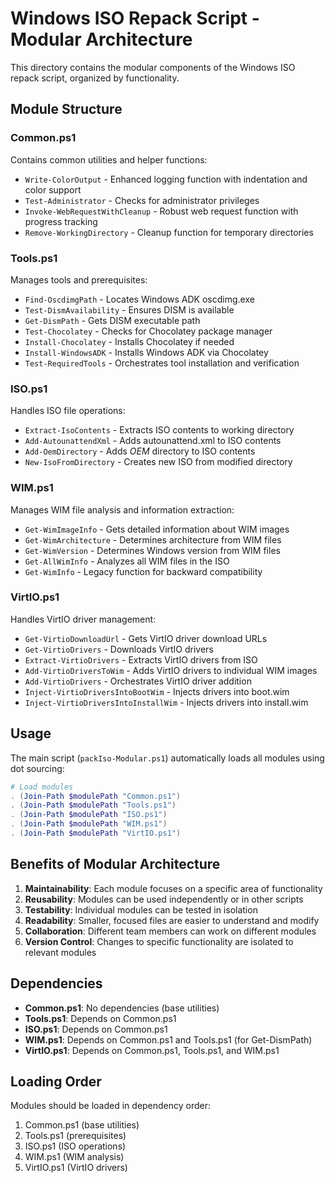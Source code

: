 # Windows ISO Repack Script - Modular Architecture

This directory contains the modular components of the Windows ISO repack script, organized by functionality.

## Module Structure

### Common.ps1
Contains common utilities and helper functions:
- `Write-ColorOutput` - Enhanced logging function with indentation and color support
- `Test-Administrator` - Checks for administrator privileges
- `Invoke-WebRequestWithCleanup` - Robust web request function with progress tracking
- `Remove-WorkingDirectory` - Cleanup function for temporary directories

### Tools.ps1
Manages tools and prerequisites:
- `Find-OscdimgPath` - Locates Windows ADK oscdimg.exe
- `Test-DismAvailability` - Ensures DISM is available
- `Get-DismPath` - Gets DISM executable path
- `Test-Chocolatey` - Checks for Chocolatey package manager
- `Install-Chocolatey` - Installs Chocolatey if needed
- `Install-WindowsADK` - Installs Windows ADK via Chocolatey
- `Test-RequiredTools` - Orchestrates tool installation and verification

### ISO.ps1
Handles ISO file operations:
- `Extract-IsoContents` - Extracts ISO contents to working directory
- `Add-AutounattendXml` - Adds autounattend.xml to ISO contents
- `Add-OemDirectory` - Adds $OEM$ directory to ISO contents
- `New-IsoFromDirectory` - Creates new ISO from modified directory

### WIM.ps1
Manages WIM file analysis and information extraction:
- `Get-WimImageInfo` - Gets detailed information about WIM images
- `Get-WimArchitecture` - Determines architecture from WIM files
- `Get-WimVersion` - Determines Windows version from WIM files
- `Get-AllWimInfo` - Analyzes all WIM files in the ISO
- `Get-WimInfo` - Legacy function for backward compatibility

### VirtIO.ps1
Handles VirtIO driver management:
- `Get-VirtioDownloadUrl` - Gets VirtIO driver download URLs
- `Get-VirtioDrivers` - Downloads VirtIO drivers
- `Extract-VirtioDrivers` - Extracts VirtIO drivers from ISO
- `Add-VirtioDriversToWim` - Adds VirtIO drivers to individual WIM images
- `Add-VirtioDrivers` - Orchestrates VirtIO driver addition
- `Inject-VirtioDriversIntoBootWim` - Injects drivers into boot.wim
- `Inject-VirtioDriversIntoInstallWim` - Injects drivers into install.wim

## Usage

The main script (`packIso-Modular.ps1`) automatically loads all modules using dot sourcing:

```powershell
# Load modules
. (Join-Path $modulePath "Common.ps1")
. (Join-Path $modulePath "Tools.ps1")
. (Join-Path $modulePath "ISO.ps1")
. (Join-Path $modulePath "WIM.ps1")
. (Join-Path $modulePath "VirtIO.ps1")
```

## Benefits of Modular Architecture

1. **Maintainability**: Each module focuses on a specific area of functionality
2. **Reusability**: Modules can be used independently or in other scripts
3. **Testability**: Individual modules can be tested in isolation
4. **Readability**: Smaller, focused files are easier to understand and modify
5. **Collaboration**: Different team members can work on different modules
6. **Version Control**: Changes to specific functionality are isolated to relevant modules

## Dependencies

- **Common.ps1**: No dependencies (base utilities)
- **Tools.ps1**: Depends on Common.ps1
- **ISO.ps1**: Depends on Common.ps1
- **WIM.ps1**: Depends on Common.ps1 and Tools.ps1 (for Get-DismPath)
- **VirtIO.ps1**: Depends on Common.ps1, Tools.ps1, and WIM.ps1

## Loading Order

Modules should be loaded in dependency order:
1. Common.ps1 (base utilities)
2. Tools.ps1 (prerequisites)
3. ISO.ps1 (ISO operations)
4. WIM.ps1 (WIM analysis)
5. VirtIO.ps1 (VirtIO drivers)

